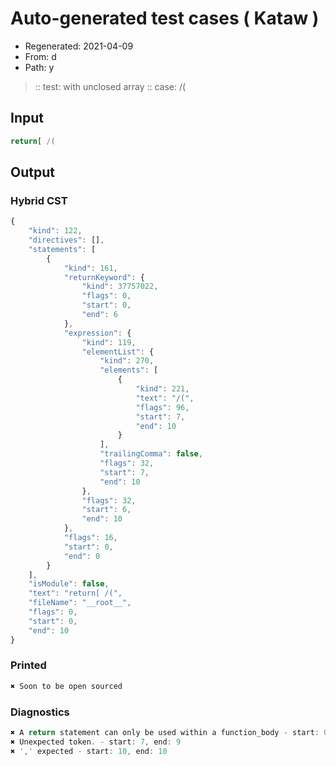 # Auto-generated test cases ( Kataw )
- Regenerated: 2021-04-09
- From: d
- Path: y
> :: test: with unclosed array
> :: case: /(
## Input

`````js
return[ /(
`````

## Output

### Hybrid CST

```javascript
{
    "kind": 122,
    "directives": [],
    "statements": [
        {
            "kind": 161,
            "returnKeyword": {
                "kind": 37757022,
                "flags": 0,
                "start": 0,
                "end": 6
            },
            "expression": {
                "kind": 119,
                "elementList": {
                    "kind": 270,
                    "elements": [
                        {
                            "kind": 221,
                            "text": "/(",
                            "flags": 96,
                            "start": 7,
                            "end": 10
                        }
                    ],
                    "trailingComma": false,
                    "flags": 32,
                    "start": 7,
                    "end": 10
                },
                "flags": 32,
                "start": 6,
                "end": 10
            },
            "flags": 16,
            "start": 0,
            "end": 0
        }
    ],
    "isModule": false,
    "text": "return[ /(",
    "fileName": "__root__",
    "flags": 0,
    "start": 0,
    "end": 10
}
```

### Printed

```javascript
✖ Soon to be open sourced
```

### Diagnostics

```javascript
✖ A return statement can only be used within a function_body - start: 0, end: 6
✖ Unexpected token. - start: 7, end: 9
✖ ',' expected - start: 10, end: 10

```


